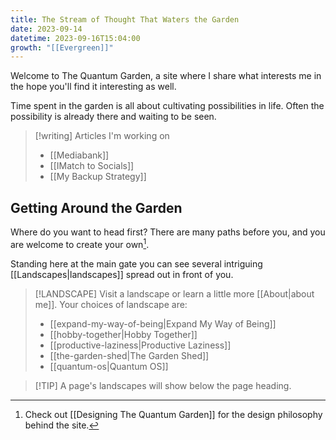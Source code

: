 ```yaml
---
title: The Stream of Thought That Waters the Garden
date: 2023-09-14
datetime: 2023-09-16T15:04:00
growth: "[[Evergreen]]"
---
```

Welcome to The Quantum Garden, a site where I share what interests me in the hope you'll find it interesting as well.

Time spent in the garden is all about cultivating possibilities in life. Often the possibility is already there and waiting to be seen.

> [!writing] Articles I'm working on
> - [[Mediabank]]
> - [[IMatch to Socials]]
> - [[My Backup Strategy]]
## Getting Around the Garden
Where do you want to head first? There are many paths before you, and you are welcome to create your own[^1]. 

Standing here at the main gate you can see several intriguing [[Landscapes|landscapes]] spread out in front of you. 

> [!LANDSCAPE] Visit a landscape or learn a little more [[About|about me]]. Your choices of landscape are:
> - [[expand-my-way-of-being|Expand My Way of Being]] 
> - [[hobby-together|Hobby Together]] 
> - [[productive-laziness|Productive Laziness]] 
> - [[the-garden-shed|The Garden Shed]] 
> - [[quantum-os|Quantum OS]]
 
> [!TIP] A page's landscapes will show below the page heading.

[^1]: Check out [[Designing The Quantum Garden]] for the design philosophy behind the site.

